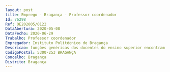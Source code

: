 ```yaml
--- 
layout: post
title: Emprego - Bragança - Professor coordenador
Id: 76298
Ref: OE202005/0122
DataAbertura: 2020-05-08
DataFecho: 2020-06-29
Trabalho: Professor coordenador
Empregador: Instituto Politécnico de Bragança
Descricao: funções genéricas dos docentes do ensino superior encontram se previstas no artigo 2.º A do ECPDESP
CodigoPostal: 5300-253 BRAGANÇA
Concelho: Bragança
Distrito: Bragança
--- 
```

